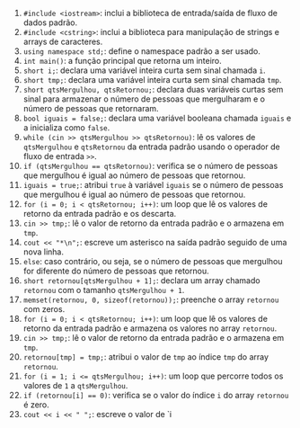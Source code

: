 1. `#include <iostream>`: inclui a biblioteca de entrada/saída de fluxo de dados padrão.
2. `#include <cstring>`: inclui a biblioteca para manipulação de strings e arrays de caracteres.
3. `using namespace std;`: define o namespace padrão a ser usado.
4. `int main()`: a função principal que retorna um inteiro.
5. `short i;`: declara uma variável inteira curta sem sinal chamada `i`.
6. `short tmp;`: declara uma variável inteira curta sem sinal chamada `tmp`.
7. `short qtsMergulhou, qtsRetornou;`: declara duas variáveis curtas sem sinal para armazenar o número de pessoas que mergulharam e o número de pessoas que retornaram.
8. `bool iguais = false;`: declara uma variável booleana chamada `iguais` e a inicializa como `false`.
9. `while (cin >> qtsMergulhou >> qtsRetornou)`: lê os valores de `qtsMergulhou` e `qtsRetornou` da entrada padrão usando o operador de fluxo de entrada `>>`.
10. `if (qtsMergulhou == qtsRetornou)`: verifica se o número de pessoas que mergulhou é igual ao número de pessoas que retornou.
11. `iguais = true;`: atribui `true` à variável `iguais` se o número de pessoas que mergulhou é igual ao número de pessoas que retornou.
12. `for (i = 0; i < qtsRetornou; i++)`: um loop que lê os valores de retorno da entrada padrão e os descarta.
13. `cin >> tmp;`: lê o valor de retorno da entrada padrão e o armazena em `tmp`.
14. `cout << "*\n";`: escreve um asterisco na saída padrão seguido de uma nova linha.
15. `else`: caso contrário, ou seja, se o número de pessoas que mergulhou for diferente do número de pessoas que retornou.
16. `short retornou[qtsMergulhou + 1];`: declara um array chamado `retornou` com o tamanho `qtsMergulhou + 1`.
17. `memset(retornou, 0, sizeof(retornou));`: preenche o array `retornou` com zeros.
18. `for (i = 0; i < qtsRetornou; i++)`: um loop que lê os valores de retorno da entrada padrão e armazena os valores no array `retornou`.
19. `cin >> tmp;`: lê o valor de retorno da entrada padrão e o armazena em `tmp`.
20. `retornou[tmp] = tmp;`: atribui o valor de `tmp` ao índice `tmp` do array `retornou`.
21. `for (i = 1; i <= qtsMergulhou; i++)`: um loop que percorre todos os valores de `1` a `qtsMergulhou`.
22. `if (retornou[i] == 0)`: verifica se o valor do índice `i` do array `retornou` é zero.
23. `cout << i << " ";`: escreve o valor de `i
